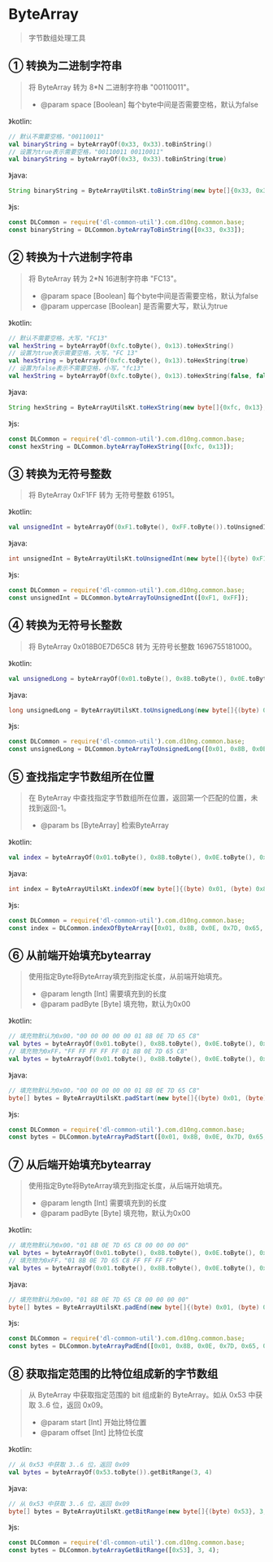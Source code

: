 # ByteArray
> 字节数组处理工具

## ① 转换为二进制字符串
> 将 ByteArray 转为 8*N 二进制字符串 "00110011"。
> - @param space [Boolean] 每个byte中间是否需要空格，默认为false

》kotlin:
```kotlin
// 默认不需要空格，"00110011"
val binaryString = byteArrayOf(0x33, 0x33).toBinString()
// 设置为true表示需要空格，"00110011 00110011"
val binaryString = byteArrayOf(0x33, 0x33).toBinString(true)
```
》java:
```java
String binaryString = ByteArrayUtilsKt.toBinString(new byte[]{0x33, 0x33}, false);
```
》js:
```js
const DLCommon = require('dl-common-util').com.d10ng.common.base;
const binaryString = DLCommon.byteArrayToBinString([0x33, 0x33]);
```

## ② 转换为十六进制字符串
> 将 ByteArray 转为 2*N 16进制字符串 "FC13"。
> - @param space [Boolean] 每个byte中间是否需要空格，默认为false
> - @param uppercase [Boolean] 是否需要大写，默认为true

》kotlin:
```kotlin
// 默认不需要空格，大写，"FC13"
val hexString = byteArrayOf(0xfc.toByte(), 0x13).toHexString()
// 设置为true表示需要空格，大写，"FC 13"
val hexString = byteArrayOf(0xfc.toByte(), 0x13).toHexString(true)
// 设置为false表示不需要空格，小写，"fc13"
val hexString = byteArrayOf(0xfc.toByte(), 0x13).toHexString(false, false)
```
》java:
```java
String hexString = ByteArrayUtilsKt.toHexString(new byte[]{0xfc, 0x13}, false, true);
```
》js:
```js
const DLCommon = require('dl-common-util').com.d10ng.common.base;
const hexString = DLCommon.byteArrayToHexString([0xfc, 0x13]);
```

## ③ 转换为无符号整数
> 将 ByteArray 0xF1FF 转为 无符号整数 61951。

》kotlin:
```kotlin
val unsignedInt = byteArrayOf(0xF1.toByte(), 0xFF.toByte()).toUnsignedInt()
```
》java:
```java
int unsignedInt = ByteArrayUtilsKt.toUnsignedInt(new byte[]{(byte) 0xF1, (byte) 0xFF});
```
》js:
```js
const DLCommon = require('dl-common-util').com.d10ng.common.base;
const unsignedInt = DLCommon.byteArrayToUnsignedInt([0xF1, 0xFF]);
```

## ④ 转换为无符号长整数
> 将 ByteArray 0x018B0E7D65C8 转为 无符号长整数 1696755181000。

》kotlin:
```kotlin
val unsignedLong = byteArrayOf(0x01.toByte(), 0x8B.toByte(), 0x0E.toByte(), 0x7D.toByte(), 0x65.toByte(), 0xC8.toByte()).toUnsignedLong()
```
》java:
```java
long unsignedLong = ByteArrayUtilsKt.toUnsignedLong(new byte[]{(byte) 0x01, (byte) 0x8B, (byte) 0x0E, (byte) 0x7D, (byte) 0x65, (byte) 0xC8});
```
》js:
```js
const DLCommon = require('dl-common-util').com.d10ng.common.base;
const unsignedLong = DLCommon.byteArrayToUnsignedLong([0x01, 0x8B, 0x0E, 0x7D, 0x65, 0xC8]);
```

## ⑤ 查找指定字节数组所在位置
> 在 ByteArray 中查找指定字节数组所在位置，返回第一个匹配的位置，未找到返回-1。
> - @param bs [ByteArray] 检索ByteArray

》kotlin:
```kotlin
val index = byteArrayOf(0x01.toByte(), 0x8B.toByte(), 0x0E.toByte(), 0x7D.toByte(), 0x65.toByte(), 0xC8.toByte()).indexOf(byteArrayOf(0x0E.toByte(), 0x7D.toByte()))
```
》java:
```java
int index = ByteArrayUtilsKt.indexOf(new byte[]{(byte) 0x01, (byte) 0x8B, (byte) 0x0E, (byte) 0x7D, (byte) 0x65, (byte) 0xC8}, new byte[]{(byte) 0x0E, (byte) 0x7D});
```
》js:
```js
const DLCommon = require('dl-common-util').com.d10ng.common.base;
const index = DLCommon.indexOfByteArray([0x01, 0x8B, 0x0E, 0x7D, 0x65, 0xC8], [0x0E, 0x7D]);
```

## ⑥ 从前端开始填充bytearray
> 使用指定Byte将ByteArray填充到指定长度，从前端开始填充。
> - @param length [Int] 需要填充到的长度
> - @param padByte [Byte] 填充物，默认为0x00

》kotlin:
```kotlin
// 填充物默认为0x00，"00 00 00 00 00 01 8B 0E 7D 65 C8"
val bytes = byteArrayOf(0x01.toByte(), 0x8B.toByte(), 0x0E.toByte(), 0x7D.toByte(), 0x65.toByte(), 0xC8.toByte()).padStart(10)
// 填充物为0xFF，"FF FF FF FF FF 01 8B 0E 7D 65 C8"
val bytes = byteArrayOf(0x01.toByte(), 0x8B.toByte(), 0x0E.toByte(), 0x7D.toByte(), 0x65.toByte(), 0xC8.toByte()).padStart(10, 0xFF.toByte())
```
》java:
```java
// 填充物默认为0x00，"00 00 00 00 00 01 8B 0E 7D 65 C8"
byte[] bytes = ByteArrayUtilsKt.padStart(new byte[]{(byte) 0x01, (byte) 0x8B, (byte) 0x0E, (byte) 0x7D, (byte) 0x65, (byte) 0xC8}, 10, (byte) 0x00);
```
》js:
```js
const DLCommon = require('dl-common-util').com.d10ng.common.base;
const bytes = DLCommon.byteArrayPadStart([0x01, 0x8B, 0x0E, 0x7D, 0x65, 0xC8], 10);
```

## ⑦ 从后端开始填充bytearray
> 使用指定Byte将ByteArray填充到指定长度，从后端开始填充。
> - @param length [Int] 需要填充到的长度
> - @param padByte [Byte] 填充物，默认为0x00

》kotlin:
```kotlin
// 填充物默认为0x00，"01 8B 0E 7D 65 C8 00 00 00 00"
val bytes = byteArrayOf(0x01.toByte(), 0x8B.toByte(), 0x0E.toByte(), 0x7D.toByte(), 0x65.toByte(), 0xC8.toByte()).padEnd(10)
// 填充物为0xFF，"01 8B 0E 7D 65 C8 FF FF FF FF"
val bytes = byteArrayOf(0x01.toByte(), 0x8B.toByte(), 0x0E.toByte(), 0x7D.toByte(), 0x65.toByte(), 0xC8.toByte()).padEnd(10, 0xFF.toByte())
```
》java:
```java
// 填充物默认为0x00，"01 8B 0E 7D 65 C8 00 00 00 00"
byte[] bytes = ByteArrayUtilsKt.padEnd(new byte[]{(byte) 0x01, (byte) 0x8B, (byte) 0x0E, (byte) 0x7D, (byte) 0x65, (byte) 0xC8}, 10, (byte) 0x00);
```
》js:
```js
const DLCommon = require('dl-common-util').com.d10ng.common.base;
const bytes = DLCommon.byteArrayPadEnd([0x01, 0x8B, 0x0E, 0x7D, 0x65, 0xC8], 10);
```

## ⑧ 获取指定范围的比特位组成新的字节数组
> 从 ByteArray 中获取指定范围的 bit 组成新的 ByteArray。如从 0x53 中获取 3..6 位，返回 0x09。
> - @param start [Int] 开始比特位置
> - @param offset [Int] 比特位长度

》kotlin:
```kotlin
// 从 0x53 中获取 3..6 位，返回 0x09
val bytes = byteArrayOf(0x53.toByte()).getBitRange(3, 4)
```
》java:
```java
// 从 0x53 中获取 3..6 位，返回 0x09
byte[] bytes = ByteArrayUtilsKt.getBitRange(new byte[]{(byte) 0x53}, 3, 4);
```
》js:
```js
const DLCommon = require('dl-common-util').com.d10ng.common.base;
const bytes = DLCommon.byteArrayGetBitRange([0x53], 3, 4);
```
